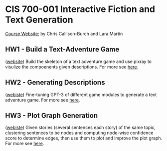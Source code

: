 # CIS 700-001 Interactive Fiction and Text Generation

[Course Website](https://interactive-fiction-class.org/index.html); by Chris Callison-Burch and Lara Martin

## HW1 - Build a Text-Adventure Game

([website](https://interactive-fiction-class.org/homeworks/text-adventure-game/text-adventure-game.html)) Build the skeleton of a text adventure game and use pixray to visulize the compoenents given descriptions. For more see [here](https://github.com/realliyifei/cis700-01-hw1-text-adventure-game).

## HW2 - Generating Descriptions

([webiste](https://interactive-fiction-class.org/homeworks/generating-descriptions/generating-descriptions.html)) Fine-tuning GPT-3 of different game modules to generate a text adventure game. For more see [here](./hw2-generating-descriptions).

## HW3 - Plot Graph Generation

([webiste](https://interactive-fiction-class.org/homeworks/plots/plots.html)) Given stories (several sentences each story) of the same topic, clustering sentences to be nodes and computing node-wise confidence score to determine edges, then use them to plot and improve the plot graph. For more see [here](./hw3-plot-graph-gen).

